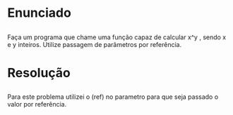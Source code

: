 # Enunciado <h2>

Faça um programa que chame uma função capaz de calcular x^y , sendo x e y inteiros. 
Utilize passagem de parâmetros por referência. 

# Resolução <h2>
  
Para este problema utilizei o (ref) no parametro para que seja passado o valor por referência.
